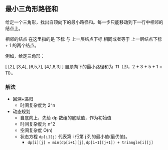 ## 最小三角形路径和

给定一个三角形，找出自顶向下的最小路径和。每一步只能移动到下一行中相邻的结点上。

相邻的结点 在这里指的是 下标 与 上一层结点下标 相同或者等于 上一层结点下标 + 1 的两个结点。

例如，给定三角形：

[
[2],
[3,4],
[6,5,7],
[4,1,8,3]
]
自顶向下的最小路径和为  11（即，2 + 3 + 5 + 1 = 11）。

### 解法

- 回溯+递归
  - 时间复杂度为 2^n
- 动态规划
  - 自底向上，先给 dp 数组的底赋值，作为初始值
  - 时间复杂度为 n^2
  - 空间复杂度 O(n)
  - 状态方程 `dp[i][j]` 代表第 i 行第 j 列的最小值(最优值)。
    - `dp[i][j] = min(dp[i+1][j],dp[i+1][j+1]) + triangle[i][j]`
